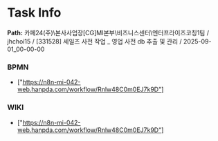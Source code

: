 # Task Info

**Path:** 카페24(주)\본사사업장\[CG]MI본부\비즈니스센터\엔터프라이즈코칭1팀 / jhchoi15 / [331528] 세일즈 사전 작업 _ 영업 사전 db 추출 및 관리 / 2025-09-01_00-00-00

### BPMN
- ["https://n8n-mi-042-web.hanpda.com/workflow/Rnlw48C0m0EJ7k9D"]

### WIKI
- ["https://n8n-mi-042-web.hanpda.com/workflow/Rnlw48C0m0EJ7k9D"]

